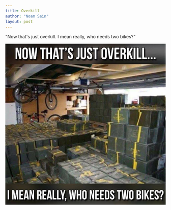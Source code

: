 ```yaml
---
title: Overkill
author: "Noam Sain"
layout: post
---
```


"Now that's just overkill. I mean really, who needs two bikes?"

![Overkill](/assets/2018/2018-04-overkill.jpg "Overkill")
